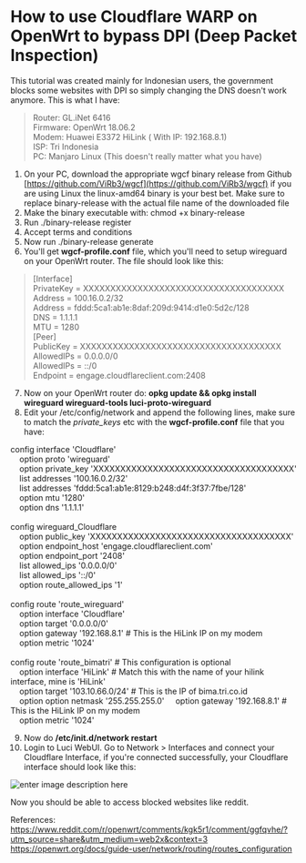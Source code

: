 
# How to use Cloudflare WARP on OpenWrt to bypass DPI (Deep Packet Inspection)

This tutorial was created mainly for Indonesian users, the government blocks some websites with DPI so simply changing the DNS doesn't work anymore. This is what I have:

> Router: GL.iNet 6416\
Firmware: OpenWrt 18.06.2\
Modem: Huawei E3372 HiLink ( With IP: 192.168.8.1)\
ISP: Tri Indonesia\
PC: Manjaro Linux (This doesn't really matter what you have)
> 
1. On your PC, download the appropriate wgcf binary release from Github  [https://github.com/ViRb3/wgcf](https://github.com/ViRb3/wgcf)  if you are using Linux the linux-amd64 binary is your best bet. Make sure to replace binary-release with the actual file name of the downloaded file
2.  Make the binary executable with: chmod +x binary-release
3.  Run ./binary-release register
4.  Accept terms and conditions
5.  Now run ./binary-release generate
6. You'll get **wgcf-profile.conf** file, which you'll need to setup wireguard on  your OpenWrt router. The file should look like this:

> [Interface]\
PrivateKey = XXXXXXXXXXXXXXXXXXXXXXXXXXXXXXXXXXXXX\
Address = 100.16.0.2/32\
Address = fddd:5ca1:ab1e:8daf:209d:9414:d1e0:5d2c/128\
DNS = 1.1.1.1\
MTU = 1280\
[Peer]\
PublicKey = XXXXXXXXXXXXXXXXXXXXXXXXXXXXXXXXXXXXX\
AllowedIPs = 0.0.0.0/0\
AllowedIPs = ::/0\
Endpoint = engage.cloudflareclient.com:2408
>
7. Now on your OpenWrt router do: **opkg update && opkg install wireguard wireguard-tools luci-proto-wireguard**
8. Edit your /etc/config/network and append the following lines, make sure to match the *private_keys* etc with the **wgcf-profile.conf** file that you have:

config interface 'Cloudflare'\
&nbsp;&nbsp;&nbsp;&nbsp;option proto 'wireguard'\
&nbsp;&nbsp;&nbsp;&nbsp;option private_key 'XXXXXXXXXXXXXXXXXXXXXXXXXXXXXXXXXXXXX'\
&nbsp;&nbsp;&nbsp;&nbsp;list addresses '100.16.0.2/32'\
&nbsp;&nbsp;&nbsp;&nbsp;list addresses 'fddd:5ca1:ab1e:8129:b248:d4f:3f37:7fbe/128'\
&nbsp;&nbsp;&nbsp;&nbsp;option mtu '1280'\
&nbsp;&nbsp;&nbsp;&nbsp;option dns '1.1.1.1'\
\
config wireguard_Cloudflare\
&nbsp;&nbsp;&nbsp;&nbsp;option public_key 'XXXXXXXXXXXXXXXXXXXXXXXXXXXXXXXXXXXXX'\
&nbsp;&nbsp;&nbsp;&nbsp;option endpoint_host 'engage.cloudflareclient.com'\
&nbsp;&nbsp;&nbsp;&nbsp;option endpoint_port '2408'\
&nbsp;&nbsp;&nbsp;&nbsp;list allowed_ips '0.0.0.0/0'\
&nbsp;&nbsp;&nbsp;&nbsp;list allowed_ips '::/0'\
&nbsp;&nbsp;&nbsp;&nbsp;option route_allowed_ips '1'\
\
config route 'route_wireguard'\
&nbsp;&nbsp;&nbsp;&nbsp;option interface 'Cloudflare'\
&nbsp;&nbsp;&nbsp;&nbsp;option target '0.0.0.0/0'\
&nbsp;&nbsp;&nbsp;&nbsp;option gateway '192.168.8.1' # This is the HiLink IP on my modem\
&nbsp;&nbsp;&nbsp;&nbsp;option metric '1024'\
\
config route 'route_bimatri' # This configuration is optional\
&nbsp;&nbsp;&nbsp;&nbsp;option interface 'HiLink' # Match this with the name of your hilink interface, mine is 'HiLink'\
&nbsp;&nbsp;&nbsp;&nbsp;option target '103.10.66.0/24' # This is the IP of bima.tri.co.id\
&nbsp;&nbsp;&nbsp;&nbsp;option option netmask '255.255.255.0'
&nbsp;&nbsp;&nbsp;&nbsp;option gateway '192.168.8.1' # This is the HiLink IP on my modem\
&nbsp;&nbsp;&nbsp;&nbsp;option metric '1024'

9. Now do **/etc/init.d/network restart** 
10. Login to Luci WebUI. Go to Network > Interfaces and connect your Cloudflare Interface, if you're connected successfully, your Cloudflare interface should look like this:

![enter image description here](https://i.ibb.co/C685QtH/2022-04-10-192925-919x143-scrot.png) 

Now you should be able to access blocked websites like reddit.


References: \
https://www.reddit.com/r/openwrt/comments/kgk5r1/comment/ggfqvhe/?utm_source=share&utm_medium=web2x&context=3 \
https://openwrt.org/docs/guide-user/network/routing/routes_configuration
